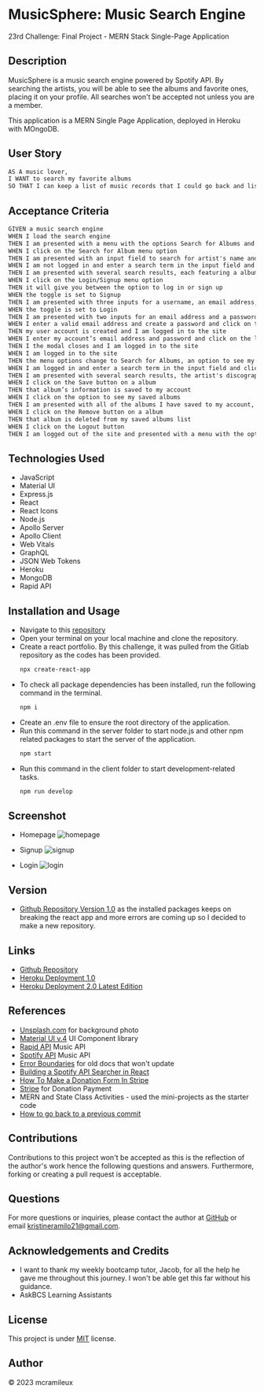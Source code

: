 # MusicSphere: Music Search Engine
23rd Challenge: Final Project - MERN Stack Single-Page Application

## Description
MusicSphere is a music search engine powered by Spotify API. By searching the artists, you will be able to see the albums and favorite ones, placing it on your profile. All searches won't be accepted not unless you are a member.

This application is a MERN Single Page Application, deployed in Heroku with MOngoDB.


## User Story
```md
AS A music lover, 
I WANT to search my favorite albums
SO THAT I can keep a list of music records that I could go back and listen to
```

## Acceptance Criteria
```md
GIVEN a music search engine
WHEN I load the search engine
THEN I am presented with a menu with the options Search for Albums and Login/Signup and an input field to search for the artists and a submit button
WHEN I click on the Search for Album menu option
THEN I am presented with an input field to search for artist's name and a submit button
WHEN I am not logged in and enter a search term in the input field and click the submit button
THEN I am presented with several search results, each featuring a album’s title, artist, description, image, and a link to that music records on the Spotify App
WHEN I click on the Login/Signup menu option
THEN it will give you between the option to log in or sign up
WHEN the toggle is set to Signup
THEN I am presented with three inputs for a username, an email address, and a password, and a signup button
WHEN the toggle is set to Login
THEN I am presented with two inputs for an email address and a password and login button
WHEN I enter a valid email address and create a password and click on the signup button
THEN my user account is created and I am logged in to the site
WHEN I enter my account’s email address and password and click on the login button
THEN I the modal closes and I am logged in to the site
WHEN I am logged in to the site
THEN the menu options change to Search for Albums, an option to see my saved albums, and Logout
WHEN I am logged in and enter a search term in the input field and click the submit button
THEN I am presented with several search results, the artist's discography will show
WHEN I click on the Save button on a album
THEN that album’s information is saved to my account
WHEN I click on the option to see my saved albums
THEN I am presented with all of the albums I have saved to my account, each featuring the album’s title, artist, description, image, and a link to that album on the Spotify App site and a button to remove an album from my account
WHEN I click on the Remove button on a album
THEN that album is deleted from my saved albums list
WHEN I click on the Logout button
THEN I am logged out of the site and presented with a menu with the options Search for Albums and Login/Signup and an input field to search for albums and a submit button  
```

## Technologies Used
- JavaScript
- Material UI
- Express.js
- React
- React Icons
- Node.js
- Apollo Server
- Apollo Client
- Web Vitals
- GraphQL
- JSON Web Tokens
- Heroku
- MongoDB
- Rapid API   
  
## Installation and Usage
- Navigate to this [repository](https://github.com/mcramileux/mcramileux-music-sphere-project)
- Open your terminal on your local machine and clone the repository.
- Create a react portfolio. By this challenge, it was pulled from the Gitlab repository as the codes has been provided.
  ```md
  npx create-react-app
  ```
- To check all package dependencies has been installed, run the following command in the terminal.
  ```md
  npm i 
  ```
- Create an .env file to ensure the root directory of the application.
- Run this command in the server folder to start node.js and other npm related packages to start the server of the application.
  ```md 
  npm start
  ```
- Run this command in the client folder to start development-related tasks.
  ```md 
  npm run develop
  ```

## Screenshot
- Homepage
        ![homepage](https://github.com/mcramileux/mcramileux-music-sphere-project/assets/122607160/6f2bd88f-2e44-448b-a161-78a98f709060)

- Signup
        ![signup](https://github.com/mcramileux/mcramileux-music-sphere-project/assets/122607160/109e727b-583d-46c6-81de-b5b4d6426143)

- Login 
         ![login](https://github.com/mcramileux/mcramileux-music-sphere-project/assets/122607160/23da75d4-8538-45ff-804f-fca3ba38eede)

## Version
- [Github Repository Version 1.0](https://github.com/mcramileux/mcramileux-final-project) as the installed packages keeps on breaking the react app and more errors are coming up so I decided to make a new repository.

## Links
- [Github Repository](https://github.com/mcramileux/mcramileux-music-sphere-project)
- [Heroku Deployment 1.0](https://music-sphere-twopointoh-164899043ee9.herokuapp.com/) 
- [Heroku Deployment 2.0 Latest Edition](https://murmuring-citadel-11039-68231712215f.herokuapp.com/)


## References
- [Unsplash.com](https://unsplash.com/photos/1oKxSKSOowE) for background photo
- [Material UI v.4](https://v4.mui.com/getting-started/installation/) UI Component library 
- [Rapid API](https://rapidapi.com/Glavier/api/spotify23/) Music API
- [Spotify API](https://developer.spotify.com/dashboard/) Music API
- [Error Boundaries](https://legacy.reactjs.org/docs/error-boundaries.html) for old docs that won't update
- [Building a Spotify API Searcher in React](https://www.youtube.com/watch?v=1PWDxgqLmDA)
- [How To Make a Donation Form In Stripe](https://www.youtube.com/watch?v=4hLXnU8SUko)
- [Stripe](https://stripe.com/docs/stripe-js/react) for Donation Payment
- MERN and State Class Activities - used the mini-projects as the starter code
- [How to go back to a previous commit](https://medium.com/swlh/using-git-how-to-go-back-to-a-previous-commit-8579ccc8180f)

## Contributions
Contributions to this project won't be accepted as this is the reflection of the author's work hence the following questions and answers. Furthermore, forking or creating a pull request is acceptable.

## Questions
For more questions or inquiries, please contact the author at [GitHub](https://github.com/mcramileux) or email kristineramilo21@gmail.com.

## Acknowledgements and Credits
- I want to thank my weekly bootcamp tutor, Jacob, for all the help he gave me throughout this journey. I won't be able get this far without his guidance. 
- AskBCS Learning Assistants

## License
This project is under [MIT](https://choosealicense.com/licenses/mit/) license.

## Author
© 2023 mcramileux 
